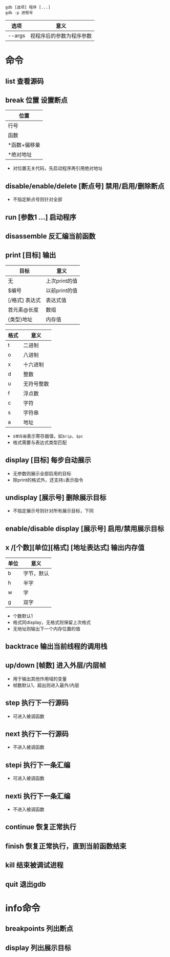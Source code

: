 ```
gdb [选项] 程序 [...]
gdb -p 进程号
```
选项|意义
-|-
--args|视程序后的参数为程序参数
# 命令
## list 查看源码
## break 位置 设置断点
位置|
-|
行号|
函数|
*函数+偏移量|
*绝对地址|
* 对位置无关代码，先启动程序再引用绝对地址
## disable/enable/delete [断点号] 禁用/启用/删除断点
* 不指定断点号则针对全部
## run [参数1 ...] 启动程序
## disassemble 反汇编当前函数
## print [目标] 输出
目标|意义
-|-
无|上次print的值
$编号|以前print的值
\[/格式\] 表达式|表达式值
首元素@长度|数组
{类型}地址|内存值

格式|意义
-|-
t|二进制
o|八进制
x|十六进制
d|整数
u|无符号整数
f|浮点数
c|字符
s|字符串
a|地址
* `$寄存器`表示寄存器值，如`$rip`、`$pc`
* 格式需要与表达式类型匹配
## display [目标] 每步自动展示
* 无参数则展示全部启用的目标
* 除print的格式外，还支持`i`表示指令
## undisplay [展示号] 删除展示目标
* 不指定展示号则针对所有展示目标，下同
## enable/disable display [展示号] 启用/禁用展示目标
## x /[个数][单位][格式] [地址表达式] 输出内存值
单位|意义
-|-
b|字节，默认
h|半字
w|字
g|双字
* 个数默认1
* 格式同display，无格式则保留上次格式
* 无地址则输出下一个内存位置的值
## backtrace 输出当前线程的调用栈
## up/down [帧数] 进入外层/内层帧
* 用于输出其他作用域的变量
* 帧数默认1，超出则进入最外/内层
## step 执行下一行源码
* 可进入被调函数
## next 执行下一行源码
* 不进入被调函数
## stepi 执行下一条汇编
* 可进入被调函数
## nexti 执行下一条汇编
* 不进入被调函数
## continue 恢复正常执行
## finish 恢复正常执行，直到当前函数结束
## kill 结束被调试进程
## quit 退出gdb
# info命令
## breakpoints 列出断点
## display 列出展示目标
